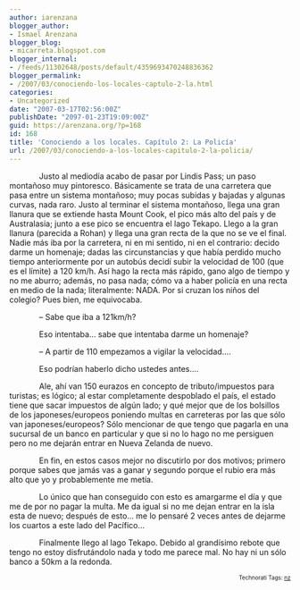 ```yaml
---
author: iarenzana
blogger_author:
- Ismael Arenzana
blogger_blog:
- micarreta.blogspot.com
blogger_internal:
- /feeds/11302648/posts/default/4359693470248836362
blogger_permalink:
- /2007/03/conociendo-los-locales-captulo-2-la.html
categories:
- Uncategorized
date: "2007-03-17T02:56:00Z"
publishDate: "2097-01-23T19:09:00Z"
guid: https://arenzana.org/?p=168
id: 168
title: 'Conociendo a los locales. Capítulo 2: La Policía'
url: /2007/03/conociendo-a-los-locales-capitulo-2-la-policia/
---
```

<p style="text-indent:40pt;">
  Justo al mediodía acabo de pasar por Lindis Pass; un paso montañoso muy pintoresco. Básicamente se trata de una carretera que pasa entre un sistema montañoso; muy pocas subidas y bajadas y algunas curvas, nada raro. Justo al terminar el sistema montañoso, llega una gran llanura que se extiende hasta Mount Cook, el pico más alto del país y de Australasia; junto a ese pico se encuentra el lago Tekapo. Llego a la gran llanura (parecida a Rohan) y llega una gran recta de la que no se ve el final. Nadie más iba por la carretera, ni en mi sentido, ni en el contrario: decido darme un homenaje; dadas las circunstancias y que había perdido mucho tiempo anteriormente por un autobús decidí subir la velocidad de 100 (que es el límite) a 120 km/h. Así hago la recta más rápido, gano algo de tiempo y no me aburro; además, no pasa nada; cómo va a haber policía en una recta en medio de la nada; literalmente: NADA. Por si cruzan los niños del colegio? Pues bien, me equivocaba.
</p>

<p style="text-indent:40pt;">
  &#8211; Sabe que iba a 121km/h?
</p>

<p style="text-indent:40pt;">
  Eso intentaba&#8230; sabe que intentaba darme un homenaje?
</p>

<p style="text-indent:40pt;">
  &#8211; A partir de 110 empezamos a vigilar la velocidad&#8230;.
</p>

<p style="text-indent:40pt;">
  Eso podrían haberlo dicho ustedes antes&#8230;.
</p>

<p style="text-indent:40pt;">
  Ale, ahí van 150 eurazos en concepto de tributo/impuestos para turistas; es lógico; al estar completamente despoblado el país, el estado tiene que sacar impuestos de algún lado; y qué mejor que de los bolsillos de los japoneses/europeos poniendo multas en carreteras por las que sólo van japoneses/europeos? Sólo mencionar de que tengo que pagarla en una sucursal de un banco en particular y que si no lo hago no me persiguen pero no me dejarán entrar en Nueva Zelanda de nuevo.
</p>

<p style="text-indent:40pt;">
  En fin, en estos casos mejor no discutirlo por dos motivos; primero porque sabes que jamás vas a ganar y segundo porque el rubio era más alto que yo y probablemente me metía.
</p>

<p style="text-indent:40pt;">
  Lo único que han conseguido con esto es amargarme el día y que me de por no pagar la multa. Me da igual si no me dejan entrar en la isla esta de nuevo; después de esto&#8230; me lo pensaré 2 veces antes de dejarme los cuartos a este lado del Pacífico&#8230;
</p>

<p style="text-indent:40pt;">
  Finalmente llego al lago Tekapo. Debido al grandísimo rebote que tengo no estoy disfrutándolo nada y todo me parece mal. No hay ni un sólo banco a 50km a la redonda.
</p>

<!-- technorati tags start -->

<p style="text-align:right;font-size:10px;">
  Technorati Tags: <a href="http://www.technorati.com/tag/nz" rel="tag">nz</a>
</p>

<!-- technorati tags end -->
